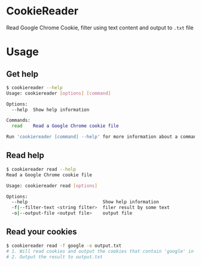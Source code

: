 # CookieReader

Read Google Chrome Cookie, filter using text content and output to `.txt` file

# Usage
## Get help
```bash
$ cookiereader --help
Usage: cookiereader [options] [command]

Options:
  --help  Show help information

Commands:
  read    Read a Google Chrome cookie file

Run 'cookiereader [command] --help' for more information about a command.
```
## Read help
```bash
$ cookiereader read --help
Read a Google Chrome cookie file

Usage: cookiereader read [options]

Options:
  --help                            Show help information
  -f|--filter-text <string filter>  filer result by some text
  -o|--output-file <output file>    output file
```

## Read your cookies
```bash
$ cookiereader read -f google -o output.txt
# 1. Will read cookies and output the cookies that contain 'google' in it's values
# 2. Output the result to output.txt
```

